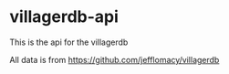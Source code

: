 # villagerdb-api
This is the api for the villagerdb

All data is from https://github.com/jefflomacy/villagerdb
